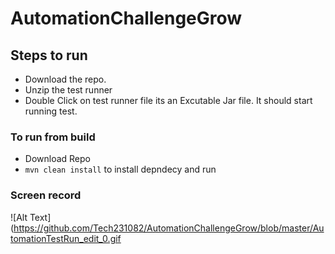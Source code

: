 # AutomationChallengeGrow
## Steps to run
- Download the repo.
- Unzip the test runner 
- Double Click on test runner file its an Excutable Jar file. It should start running test.

### To run from build
- Download Repo
- `mvn clean install` to install depndecy and run

### Screen record
![Alt Text](https://github.com/Tech231082/AutomationChallengeGrow/blob/master/AutomationTestRun_edit_0.gif
